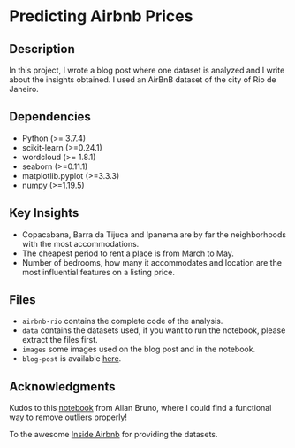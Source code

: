 # Predicting Airbnb Prices

## Description

In this project, I wrote a blog post where one dataset is analyzed and I write about the insights obtained. I used an AirBnB dataset of the city of Rio de Janeiro.

## Dependencies

- Python (>= 3.7.4)
- scikit-learn (>=0.24.1)
- wordcloud (>= 1.8.1)
- seaborn (>=0.11.1)
- matplotlib.pyplot (>=3.3.3)
- numpy (>=1.19.5)

## Key Insights

- Copacabana, Barra da Tijuca and Ipanema are by far the neighborhoods with the most accommodations.
- The cheapest period to rent a place is from March to May.
- Number of bedrooms, how many it accommodates and location are the most influential features on a listing price.

## Files

- `airbnb-rio` contains the complete code of the analysis.
- `data` contains the datasets used, if you want to run the notebook, please extract the files first.
- `images` some images used on the blog post and in the notebook.
- `blog-post` is available [here](https://aian.me/2021/03/17/ds-post.html).

## Acknowledgments

Kudos to this [notebook](https://www.kaggle.com/allanbruno/helping-regular-people-price-listings-on-airbnb) from Allan Bruno, where I could find a functional way to remove outliers properly! 

To the awesome [Inside Airbnb](http://insideairbnb.com/) for providing the datasets.
 
